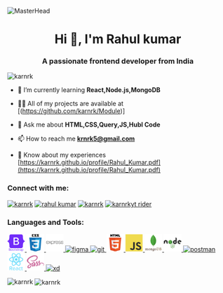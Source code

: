 ![MasterHead](https://raw.githubusercontent.com/PolarBearGG/PolarBearGG/master/web-developer.gif)
<h1 align="center">Hi 👋, I'm Rahul kumar</h1>
<h3 align="center">A passionate frontend developer from India</h3>
<p align="left">
  <p align="left"> <img src="https://komarev.com/ghpvc/?username=karnrk&label=Profile%20views&color=0e75b6&style=flat" alt="karnrk" /> </p>

- 🌱 I’m currently learning **React,Node.js,MongoDB**

- 👨‍💻 All of my projects are available at [(https://github.com/karnrk/Module)]

- 💬 Ask me about **HTML,CSS,Query,JS,Hubl Code**

- 📫 How to reach me **krnrk5@gmail.com**

- 📄 Know about my experiences [https://karnrk.github.io/profile/Rahul_Kumar.pdf](https://karnrk.github.io/profile/Rahul_Kumar.pdf)
</p>

<h3 align="left">Connect with me:</h3>
<p align="left">
<a href="https://codepen.io/karnrk" target="blank"><img align="center" src="https://raw.githubusercontent.com/rahuldkjain/github-profile-readme-generator/master/src/images/icons/Social/codepen.svg" alt="karnrk" height="30" width="40" /></a>
<a href="https://linkedin.com/in/rahul kumar" target="blank"><img align="center" src="https://raw.githubusercontent.com/rahuldkjain/github-profile-readme-generator/master/src/images/icons/Social/linked-in-alt.svg" alt="rahul kumar" height="30" width="40" /></a>
<a href="https://instagram.com/karnrk" target="blank"><img align="center" src="https://raw.githubusercontent.com/rahuldkjain/github-profile-readme-generator/master/src/images/icons/Social/instagram.svg" alt="karnrk" height="30" width="40" /></a>
<a href="https://www.youtube.com/c/karnrkyt rider" target="blank"><img align="center" src="https://raw.githubusercontent.com/rahuldkjain/github-profile-readme-generator/master/src/images/icons/Social/youtube.svg" alt="karnrkyt rider" height="30" width="40" /></a>
</p>

<h3 align="left">Languages and Tools:</h3>
<p align="left"> <a href="https://getbootstrap.com" target="_blank" rel="noreferrer"> <img src="https://raw.githubusercontent.com/devicons/devicon/master/icons/bootstrap/bootstrap-plain-wordmark.svg" alt="bootstrap" width="40" height="40"/> </a> <a href="https://www.w3schools.com/css/" target="_blank" rel="noreferrer"> <img src="https://raw.githubusercontent.com/devicons/devicon/master/icons/css3/css3-original-wordmark.svg" alt="css3" width="40" height="40"/> </a> <a href="https://expressjs.com" target="_blank" rel="noreferrer"> <img src="https://raw.githubusercontent.com/devicons/devicon/master/icons/express/express-original-wordmark.svg" alt="express" width="40" height="40"/> </a> <a href="https://www.figma.com/" target="_blank" rel="noreferrer"> <img src="https://www.vectorlogo.zone/logos/figma/figma-icon.svg" alt="figma" width="40" height="40"/> </a> <a href="https://git-scm.com/" target="_blank" rel="noreferrer"> <img src="https://www.vectorlogo.zone/logos/git-scm/git-scm-icon.svg" alt="git" width="40" height="40"/> </a> <a href="https://www.w3.org/html/" target="_blank" rel="noreferrer"> <img src="https://raw.githubusercontent.com/devicons/devicon/master/icons/html5/html5-original-wordmark.svg" alt="html5" width="40" height="40"/> </a> <a href="https://developer.mozilla.org/en-US/docs/Web/JavaScript" target="_blank" rel="noreferrer"> <img src="https://raw.githubusercontent.com/devicons/devicon/master/icons/javascript/javascript-original.svg" alt="javascript" width="40" height="40"/> </a> <a href="https://www.mongodb.com/" target="_blank" rel="noreferrer"> <img src="https://raw.githubusercontent.com/devicons/devicon/master/icons/mongodb/mongodb-original-wordmark.svg" alt="mongodb" width="40" height="40"/> </a> <a href="https://nodejs.org" target="_blank" rel="noreferrer"> <img src="https://raw.githubusercontent.com/devicons/devicon/master/icons/nodejs/nodejs-original-wordmark.svg" alt="nodejs" width="40" height="40"/> </a> <a href="https://postman.com" target="_blank" rel="noreferrer"> <img src="https://www.vectorlogo.zone/logos/getpostman/getpostman-icon.svg" alt="postman" width="40" height="40"/> </a> <a href="https://reactjs.org/" target="_blank" rel="noreferrer"> <img src="https://raw.githubusercontent.com/devicons/devicon/master/icons/react/react-original-wordmark.svg" alt="react" width="40" height="40"/> </a> <a href="https://sass-lang.com" target="_blank" rel="noreferrer"> <img src="https://raw.githubusercontent.com/devicons/devicon/master/icons/sass/sass-original.svg" alt="sass" width="40" height="40"/> </a> <a href="https://www.adobe.com/products/xd.html" target="_blank" rel="noreferrer"> <img src="https://cdn.worldvectorlogo.com/logos/adobe-xd.svg" alt="xd" width="40" height="40"/> </a> </p>

<p><img align="left" src="https://github-readme-stats.vercel.app/api/top-langs?username=karnrk&show_icons=true&locale=en&layout=compact" alt="karnrk" /></p>

<p>&nbsp;<img align="center" src="https://github-readme-stats.vercel.app/api?username=karnrk&show_icons=true&locale=en" alt="karnrk" /></p>

